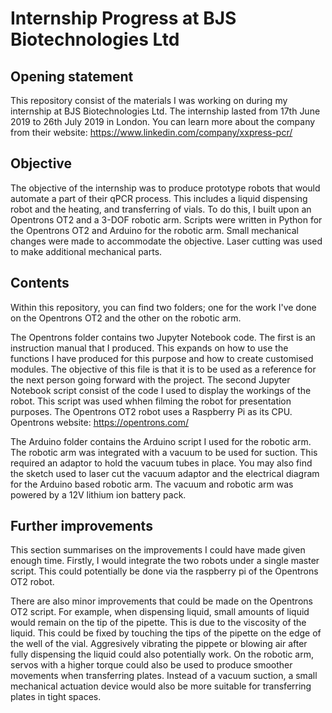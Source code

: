 # Internship Progress at BJS Biotechnologies Ltd

## Opening statement
This repository consist of the materials I was working on during my internship at BJS Biotechnologies Ltd. The internship lasted from 17th June 2019 to 26th July 2019 in London. You can learn more about the company from their website:
https://www.linkedin.com/company/xxpress-pcr/

## Objective
The objective of the internship was to produce prototype robots that would automate a part of their qPCR process. This includes a liquid dispensing robot and the heating, and transferring of vials. To do this, I built upon an Opentrons OT2 and a 3-DOF robotic arm. Scripts were written in Python for the Opentrons OT2 and Arduino for the robotic arm. Small mechanical changes were made to accommodate the objective. Laser cutting was used to make additional mechanical parts.

## Contents
Within this repository, you can find two folders; one for the work I've done on the Opentrons OT2 and the other on the robotic arm. 

The Opentrons folder contains two Jupyter Notebook code. The first is an instruction manual that I produced. This expands on how to use the functions I have produced for this purpose and how to create customised modules. The objective of this file is that it is to be used as a reference for the next person going forward with the project. The second Jupyter Notebook script consist of the code I used to display the workings of the robot. This script was used whhen filming the robot for presentation purposes. The Opentrons OT2 robot uses a Raspberry Pi as its CPU. Opentrons website: https://opentrons.com/

The Arduino folder contains the Arduino script I used for the robotic arm. The robotic arm was integrated with a vacuum to be used for suction. This required an adaptor to hold the vacuum tubes in place. You may also find the sketch used to laser cut the vacuum adaptor and the electrical diagram for the Arduino based robotic arm. The vacuum and robotic arm was powered by a 12V lithium ion battery pack.

## Further improvements
This section summarises on the improvements I could have made given enough time. Firstly, I would integrate the two robots under a single master script. This could potentially be done via the raspberry pi of the Opentrons OT2 robot. 

There are also minor improvements that could be made on the Opentrons OT2 script. For example, when dispensing liquid, small amounts of liquid would remain on the tip of the pipette. This is due to the viscosity of the liquid. This could be fixed by touching the tips of the pipette on the edge of the well of the vial. Aggresively vibrating the pippete or blowing air after fully dispensing the liquid could also potentially work. On the robotic arm, servos with a higher torque could also be used to produce smoother movements when transferring plates. Instead of a vacuum suction, a small mechanical actuation device would also be more suitable for transferring plates in tight spaces. 
